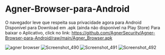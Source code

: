 # Agner-Browser-para-Android
O navegador leve que respeita sua privacidade agora para Android
Disponível para Download em .apk (ainda não disponível na Play Store)
Para baixar o Aplicativo, click no link: https://github.com/AgnerSecurity/Agner-Browser-para-Android/raw/main/Agner_Browser.apk



![agner browser](https://user-images.githubusercontent.com/63209606/132430208-dd5f6578-7e69-45f6-a53b-f04b1f44a5b4.png)
![Screenshot_490](https://user-images.githubusercontent.com/63209606/132430190-46ac67d4-a703-410f-9e3b-f5ab9a81fcd5.png)
![Screenshot_491](https://user-images.githubusercontent.com/63209606/132430260-f57a7c3b-daa7-4a0c-b1b8-5a01f212378d.png)
![Screenshot_492](https://user-images.githubusercontent.com/63209606/132430199-84f4a2a3-2778-4d9f-8bed-64694c939fa7.png)

